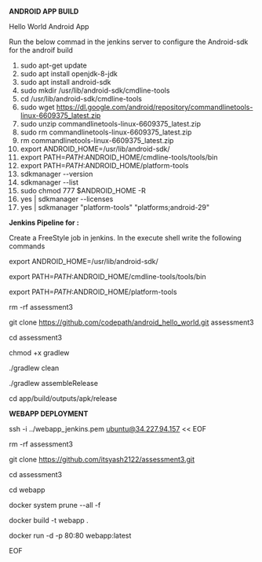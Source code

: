 **ANDROID APP BUILD**

Hello World Android App


Run the below commad in the jenkins server to configure the Android-sdk for the androif build

1. sudo apt-get update
2. sudo apt install openjdk-8-jdk
3. sudo apt install android-sdk
4. sudo mkdir /usr/lib/android-sdk/cmdline-tools
5. cd /usr/lib/android-sdk/cmdline-tools
6. sudo  wget https://dl.google.com/android/repository/commandlinetools-linux-6609375_latest.zip
7. sudo unzip commandlinetools-linux-6609375_latest.zip 
8. sudo rm commandlinetools-linux-6609375_latest.zip  
9. rm commandlinetools-linux-6609375_latest.zip 
10. export ANDROID_HOME=/usr/lib/android-sdk/
11. export PATH=$PATH:$ANDROID_HOME/cmdline-tools/tools/bin
12. export PATH=$PATH:$ANDROID_HOME/platform-tools
13. sdkmanager --version
14. sdkmanager --list
15. sudo chmod 777 $ANDROID_HOME -R
16. yes | sdkmanager --licenses
17.  yes | sdkmanager "platform-tools" "platforms;android-29"


**Jenkins Pipeline for :**

Create a FreeStyle job in jenkins.
In the execute shell write the following commands


export ANDROID_HOME=/usr/lib/android-sdk/

export PATH=$PATH:$ANDROID_HOME/cmdline-tools/tools/bin

export PATH=$PATH:$ANDROID_HOME/platform-tools

rm -rf assessment3

git clone https://github.com/codepath/android_hello_world.git assessment3

cd assessment3

chmod +x gradlew

./gradlew clean

./gradlew assembleRelease

cd app/build/outputs/apk/release


**WEBAPP DEPLOYMENT**



ssh -i ../webapp_jenkins.pem ubuntu@34.227.94.157 << EOF

rm -rf assessment3

git clone https://github.com/itsyash2122/assessment3.git

cd assessment3

cd webapp

docker system prune --all -f

docker build -t webapp .

docker run -d -p 80:80 webapp:latest

EOF
